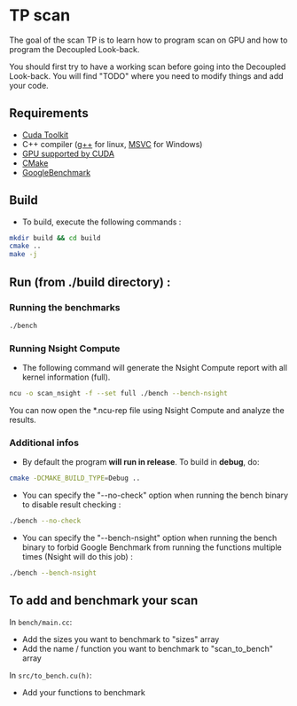 # TP scan

The goal of the scan TP is to learn how to program scan on GPU and how to program the Decoupled Look-back.

You should first try to have a working scan before going into the Decoupled Look-back.
You will find "TODO" where you need to modify things and add your code.

## Requirements

* [Cuda Toolkit](https://developer.nvidia.com/cuda-downloads)
* C++ compiler ([g++](https://gcc.gnu.org/) for linux,  [MSVC](https://visualstudio.microsoft.com/downloads/) for Windows)
* [GPU supported by CUDA](https://en.wikipedia.org/wiki/CUDA#GPUs_supported)
* [CMake](https://cmake.org/download/)
* [GoogleBenchmark](https://github.com/google/benchmark)

## Build

- To build, execute the following commands :

```bash
mkdir build && cd build
cmake ..
make -j
```

## Run (from ./build directory) :

### Running the benchmarks

```bash
./bench
```

### Running Nsight Compute

- The following command will generate the Nsight Compute report with all kernel information (full).

```bash
ncu -o scan_nsight -f --set full ./bench --bench-nsight
```

You can now open the *.ncu-rep file using Nsight Compute and analyze the results.

### Additional infos

* By default the program **will run in release**. To build in **debug**, do:

```bash
cmake -DCMAKE_BUILD_TYPE=Debug ..
```

* You can specify the "--no-check" option when running the bench binary to disable result checking :
```bash
./bench --no-check
```

* You can specify the "--bench-nsight" option when running the bench binary to forbid Google Benchmark from running the functions multiple times (Nsight will do this job) :
```bash
./bench --bench-nsight
```

## To add and benchmark your scan

In `bench/main.cc`:
* Add the sizes you want to benchmark to "sizes" array
* Add the name / function you want to benchmark to "scan_to_bench" array

In `src/to_bench.cu(h)`:
* Add your functions to benchmark